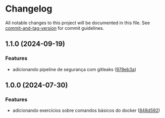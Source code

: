 # Changelog

All notable changes to this project will be documented in this file. See [commit-and-tag-version](https://github.com/absolute-version/commit-and-tag-version) for commit guidelines.

## 1.1.0 (2024-09-19)


### Features

* adicionando pipeline de segurança com gitleaks ([978eb3a](https://github.com/toolbox-playground/docker-exemplo-gerenciamento/commit/978eb3ab0b18b06c5b6113de9c39c1d517f68a22))

## 1.0.0 (2024-07-30)


### Features

* adicionando exercícios sobre comandos básicos do docker ([848d592](https://github.com/toolbox-playground/docker-exemplo-gerenciamento/commit/848d592fbc44f1b3d66890aa41a7e54de8b19e61))

